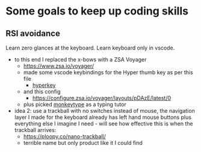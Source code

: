 # Some goals to keep up coding skills


## RSI avoidance
Learn zero glances at the keyboard.
Learn keyboard only in vscode.
- to this end I replaced the x-bows with a ZSA Voyager
    - https://www.zsa.io/voyager/
    - made some vscode keybindings for the Hyper thumb key as per this file
      - [hyperkey](hyperkey.md)
    - and this config
      - https://configure.zsa.io/voyager/layouts/pDAzE/latest/0
    - plus picked [monkeytype](https://monkeytype.com/) as a typing tutor
- idea 2: use a trackball with no switches instead of mouse, the navigation layer I
  made for the keyboard already has left hand mouse buttons plus everything else
  I imagine I need - will see how effective this is when the trackball arrives:
  - https://ploopy.co/nano-trackball/
  - terrible name but only product like it I could find
